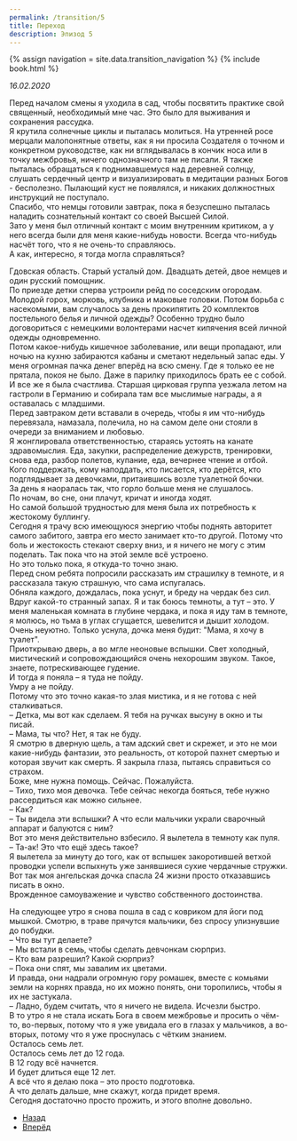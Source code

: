 ```yaml
---
permalink: /transition/5
title: Переход
description: Эпизод 5
---
```

{% assign navigation  = site.data.transition_navigation %}
{% include book.html %}

*16.02.2020*

Перед началом смены я уходила в сад, чтобы посвятить практике свой священный, необходимый мне час. Это было для выживания и сохранения рассудка.  
Я крутила солнечные циклы и пыталась молиться. На утренней росе мерцали малопонятные ответы, как я ни просила Создателя о точном и конкретном руководстве, как ни вглядывалась в кончик носа или в точку межбровья, ничего однозначного там не писали. Я также пыталась обращаться к поднимавшемуся над деревней солнцу, слушать сердечный центр и визуализировать в медитации разных Богов - бесполезно. Пылающий куст не появлялся, и никаких должностных инструкций не поступало.  
Спасибо, что немцы готовили завтрак, пока я безуспешно пыталась наладить сознательный контакт со своей Высшей Силой.  
Зато у меня был отличный контакт с моим внутренним критиком, а у него всегда были для меня какие-нибудь новости. Всегда что-нибудь насчёт того, что я не очень-то справляюсь.  
А как, интересно, я тогда могла справляться?

Гдовская область. Старый усталый дом. Двадцать детей, двое немцев и один русский помощник.  
По приезде детки сперва устроили рейд по соседским огородам.  
Молодой горох, морковь, клубника и маковые головки. Потом борьба с насекомыми, вам случалось за день прокипятить 20 комплектов постельного белья и личной одежды? Особенно трудно было договориться с немецкими волонтерами насчет кипячения всей личной одежды одновременно.  
Потом какое-нибудь кишечное заболевание, или вещи пропадают, или ночью на кухню забираются кабаны и сметают недельный запас еды. У меня огромная пачка денег вперёд на всю смену. Где я только ее не прятала, покоя не было. Даже в парилку приходилось брать ее с собой.  
И все же я была счастлива. Старшая цирковая группа уезжала летом на гастроли в Германию и собирала там все мыслимые награды, а я оставалась с младшими.  
Перед завтраком дети вставали в очередь, чтобы я им что-нибудь перевязала, намазала, полечила, но на самом деле они стояли в очереди за вниманием и любовью.  
Я жонглировала ответственностью, стараясь устоять на канате здравомыслия. Еда, закупки, распределение дежурств, тренировки, снова еда, разбор полетов, купание, еда, вечернее чтение и отбой.  
Кого поддержать, кому наподдать, кто писается, кто дерётся, кто подглядывает за девочками, притаившись возле туалетной бочки.  
За день я наоралась так, что горло больше меня не слушалось.  
По ночам, во сне, они плачут, кричат и иногда ходят.  
Но самой большой трудностью для меня была их потребность к жестокому буллингу.  
Сегодня я трачу всю имеющуюся энергию чтобы поднять авторитет самого забитого, завтра его место занимает кто-то другой. Потому что боль и жестокость стекают сверху вниз, и я ничего не могу с этим поделать. Так пока что на этой земле всё устроено.  
Но это только пока, я откуда-то точно знаю.  
Перед сном ребята попросили рассказать им страшилку в темноте, и я рассказала такую страшную, что сама испугалась.  
Обняла каждого, дождалась, пока уснут, и бреду на чердак без сил. Вдруг какой-то странный запах. Я и так боюсь темноты, а тут – это. У меня маленькая комната в глубине чердака, и пока я иду там в темноте, я молюсь, но тьма в углах сгущается, шевелится и дышит холодом.   Очень неуютно. Только уснула, дочка меня будит: "Мама, я хочу в туалет".  
Приоткрываю дверь, а во мгле неоновые вспышки. Свет холодный, мистический и сопровождающийся очень нехорошим звуком. Такое, знаете, потрескивающее гудение.  
И тогда я поняла – я туда не пойду.  
Умру а не пойду.  
Потому что это точно какая-то злая мистика, и я не готова с ней сталкиваться.  
– Детка, мы вот как сделаем. Я тебя на ручках высуну в окно и ты писай.  
– Мама, ты что? Нет, я так не буду.  
Я смотрю в дверную щель, а там адский свет и скрежет, и это не мои какие-нибудь фантазии, это реальность, от которой пахнет смертью и которая звучит как смерть. Я закрыла глаза, пытаясь справиться со страхом.  
Боже, мне нужна помощь. Сейчас. Пожалуйста.  
– Тихо, тихо моя девочка. Тебе сейчас некогда бояться, тебе нужно рассердиться как можно сильнее.  
– Как?  
– Ты видела эти вспышки? А что если мальчики украли сварочный аппарат и балуются с ним?  
Вот это меня действительно взбесило. Я вылетела в темноту как пуля.  
– Та-ак! Это что ещё здесь такое?  
Я вылетела за минуту до того, как от вспышек закоротившей ветхой проводки успели вспыхнуть уже занявшиеся сухие чердачные стружки.  
Вот так моя ангельская дочка спасла 24 жизни просто отказавшись писать в окно.  
Врожденное самоуважение и чувство собственного достоинства.

На следующее утро я снова пошла в сад с ковриком для йоги под мышкой. Смотрю, в траве прячутся мальчики, без спросу улизнувшие до побудки.  
– Что вы тут делаете?  
– Мы встали в семь, чтобы сделать девчонкам сюрприз.  
– Кто вам разрешил? Какой сюрприз?  
– Пока они спят, мы завалим их цветами.  
И правда, они надрали огромную гору ромашек, вместе с комьями земли на корнях правда, но их можно понять, они торопились, чтобы я их не застукала.  
– Ладно, будем считать, что я ничего не видела. Исчезли быстро.  
В то утро я не стала искать Бога в своем межбровье и просить о чём-то, во-первых, потому что я уже увидала его в глазах у мальчиков, а во-вторых, потому что я уже проснулась с чётким знанием.  
Осталось семь лет.  
Осталось семь лет до 12 года.  
В 12 году всё начнется.  
И будет длиться еще 12 лет.  
А всё что я делаю пока – это просто подготовка.  
А что делать дальше, мне скажут, когда придет время.  
Сегодня достаточно просто прожить, и этого вполне довольно.

<nav aria-label="pagination">
  <ul class="pagination justify-content-center">
    <li class="page-item">
      <a class="page-link" href="/transition/4"><i class="bi bi-arrow-left"></i> Назад</a>
    </li>
    <li class="page-item">
      <a class="page-link" href="/transition/6">Вперёд <i class="bi bi-arrow-right"></i></a>
    </li>
  </ul>
</nav>